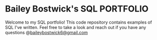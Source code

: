 # Bailey Bostwick's SQL PORTFOLIO

Welcome to my SQL portfolio! This code repository contains examples of SQL I've written. Feel free to take a look and reach out if you have any questions @baileybostwick6@gmail.com
